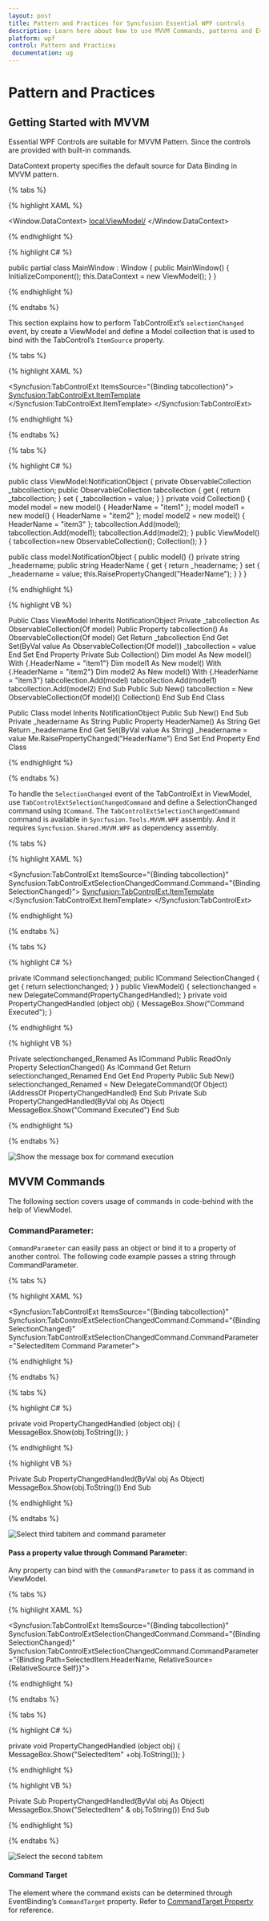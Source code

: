 ```yaml
---
layout: post
title: Pattern and Practices for Syncfusion Essential WPF controls
description: Learn here about how to use MVVM Commands, patterns and Events of the Syncfusion Essential WPF controls
platform: wpf
control: Pattern and Practices
 documentation: ug
---
```

# Pattern and Practices

## Getting Started with MVVM

Essential WPF Controls are suitable for MVVM Pattern. Since the controls are provided with built-in commands. 

DataContext property specifies the default source for Data Binding in MVVM pattern.

{% tabs %}

{% highlight XAML %}

<Window.DataContext>
    <local:ViewModel/>
</Window.DataContext> 

{% endhighlight %}

{% highlight C# %}

public partial class MainWindow : Window
{
    public MainWindow()
    {
        InitializeComponent();
        this.DataContext = new ViewModel();
    }
}

{% endhighlight %}

{% endtabs %}

This section explains how to perform TabControlExt’s `selectionChanged` event, by create a ViewModel and define a Model collection that is used to bind with the TabControl’s `ItemSource` property.


{% tabs %}

{% highlight XAML %}

<Syncfusion:TabControlExt ItemsSource="{Binding tabcollection}">
	<Syncfusion:TabControlExt.ItemTemplate>
		<DataTemplate>
			<TextBlock  Text="{Binding HeaderName}"></TextBlock>
		</DataTemplate>
	</Syncfusion:TabControlExt.ItemTemplate>
</Syncfusion:TabControlExt>

{% endhighlight %}

{% endtabs %}

{% tabs %}

{% highlight C# %}

public class ViewModel:NotificationObject
{
	private ObservableCollection<model> _tabcollection;
	public ObservableCollection<model> tabcollection
	{
		get
		{
			return _tabcollection;
		}
		set
		{
			_tabcollection = value;
		}
	}
	private void Collection()
	{
		model model = new model()
		{
			HeaderName = "item1"
		};
		model model1 = new model()
		{
			HeaderName = "item2"
		};
		model model2 = new model()
		{
			HeaderName = "item3"
		};
		tabcollection.Add(model);
		tabcollection.Add(model1);
		tabcollection.Add(model2);
	}
	public ViewModel()
	{
		tabcollection=new ObservableCollection<model>();
		Collection();
	}
}

public class model:NotificationObject
{
	public model() {}
	private string _headername;
	public string HeaderName
	{
		get
		{
			return _headername;
		}
		set
		{
			_headername = value;
			this.RaisePropertyChanged("HeaderName");
		}
	}
}

{% endhighlight %}

{% highlight VB %}

Public Class ViewModel
	Inherits NotificationObject
	Private _tabcollection As ObservableCollection(Of model)
	Public Property tabcollection() As ObservableCollection(Of model)
		Get
			Return _tabcollection
		End Get
		Set(ByVal value As ObservableCollection(Of model))
			_tabcollection = value
		End Set
	End Property
	Private Sub Collection()
		Dim model As New model() With {.HeaderName = "item1"}
		Dim model1 As New model() With {.HeaderName = "item2"}
		Dim model2 As New model() With {.HeaderName = "item3"}
		tabcollection.Add(model)
		tabcollection.Add(model1)
		tabcollection.Add(model2)
	End Sub
	Public Sub New()
		tabcollection = New ObservableCollection(Of model)()
		Collection()
	End Sub
End Class

Public Class model
	Inherits NotificationObject
	Public Sub New()
	End Sub
	Private _headername As String
	Public Property HeaderName() As String
		Get
			Return _headername
		End Get
		Set(ByVal value As String)
			_headername = value
			Me.RaisePropertyChanged("HeaderName")
		End Set
	End Property
End Class

{% endhighlight %}

{% endtabs %}

To handle the `SelectionChanged` event of the TabControlExt in ViewModel, use `TabControlExtSelectionChangedCommand` and define a SelectionChanged command using `ICommand`. 
The `TabControlExtSelectionChangedCommand` command is available in `Syncfusion.Tools.MVVM.WPF` assembly. And it requires `Syncfusion.Shared.MVVM.WPF` as dependency assembly.  

{% tabs %}

{% highlight XAML %}

<Syncfusion:TabControlExt ItemsSource="{Binding tabcollection}"
                          Syncfusion:TabControlExtSelectionChangedCommand.Command="{Binding SelectionChanged}">
	<Syncfusion:TabControlExt.ItemTemplate>
		<DataTemplate>
			<TextBlock  Text="{Binding HeaderName}"/>
		</DataTemplate>
	</Syncfusion:TabControlExt.ItemTemplate>
</Syncfusion:TabControlExt>

{% endhighlight %}

{% endtabs %}


{% tabs %}

{% highlight C# %}

private ICommand selectionchanged;
public ICommand SelectionChanged
{
    get
	{
		return selectionchanged;
	}
}
public ViewModel()
{
	selectionchanged = new DelegateCommand<object>(PropertyChangedHandled);
}
private void PropertyChangedHandled (object obj)
{
	MessageBox.Show("Command Executed");
}

{% endhighlight %}

{% highlight VB %}

Private selectionchanged_Renamed As ICommand
Public ReadOnly Property SelectionChanged() As ICommand
	Get
		Return selectionchanged_Renamed
	End Get
End Property
Public Sub New()
	selectionchanged_Renamed = New DelegateCommand(Of Object)(AddressOf PropertyChangedHandled)
End Sub
Private Sub PropertyChangedHandled(ByVal obj As Object)
	MessageBox.Show("Command Executed")
End Sub 

{% endhighlight %}

{% endtabs %}

![Show the message box for command execution](MVVM_images/MVVM_img1.jpeg)


## MVVM Commands

The following section covers usage of commands in code-behind with the help of ViewModel.

### CommandParameter:

`CommandParameter` can easily pass an object or bind it to a property of another control. The following code example passes a string through CommandParameter.


{% tabs %}

{% highlight XAML %}

<Syncfusion:TabControlExt ItemsSource="{Binding tabcollection}"
            Syncfusion:TabControlExtSelectionChangedCommand.Command="{Binding SelectionChanged}"
			Syncfusion:TabControlExtSelectionChangedCommand.CommandParameter="SelectedItem Command Parameter">

{% endhighlight %}

{% endtabs %}


{% tabs %}

{% highlight C# %}

private void PropertyChangedHandled (object obj)
{
	MessageBox.Show(obj.ToString());
}

{% endhighlight %}

{% highlight VB %}

Private Sub PropertyChangedHandled(ByVal obj As Object)
	MessageBox.Show(obj.ToString())
End Sub

{% endhighlight %}

{% endtabs %}

![Select third tabitem and command parameter](MVVM_images/MVVM_img2.jpeg)


#### Pass a property value through Command Parameter:

Any property can bind with the `CommandParameter` to pass it as command in ViewModel.

{% tabs %}

{% highlight XAML %}

<Syncfusion:TabControlExt ItemsSource="{Binding tabcollection}"
            Syncfusion:TabControlExtSelectionChangedCommand.Command="{Binding SelectionChanged}"
			Syncfusion:TabControlExtSelectionChangedCommand.CommandParameter="{Binding Path=SelectedItem.HeaderName,
			RelativeSource={RelativeSource Self}}">


{% endhighlight %}

{% endtabs %}

{% tabs %}

{% highlight C# %}

private void PropertyChangedHandled (object obj)
{
	MessageBox.Show("SelectedItem" +obj.ToString());
}

{% endhighlight %}

{% highlight VB %}

Private Sub PropertyChangedHandled(ByVal obj As Object)
	MessageBox.Show("SelectedItem" & obj.ToString())
End Sub 

{% endhighlight %}

{% endtabs %}

![Select the second tabitem](MVVM_images/MVVM_img3.jpeg)

#### Command Target

The element where the command exists can be determined through EventBinding’s `CommandTarget` property. Refer to [CommandTarget Property](https://docs.microsoft.com/en-us/dotnet/api/system.windows.input.icommandsource.commandtarget?redirectedfrom=MSDN&view=net-5.0#System_Windows_Input_ICommandSource_CommandTarget) for reference.

